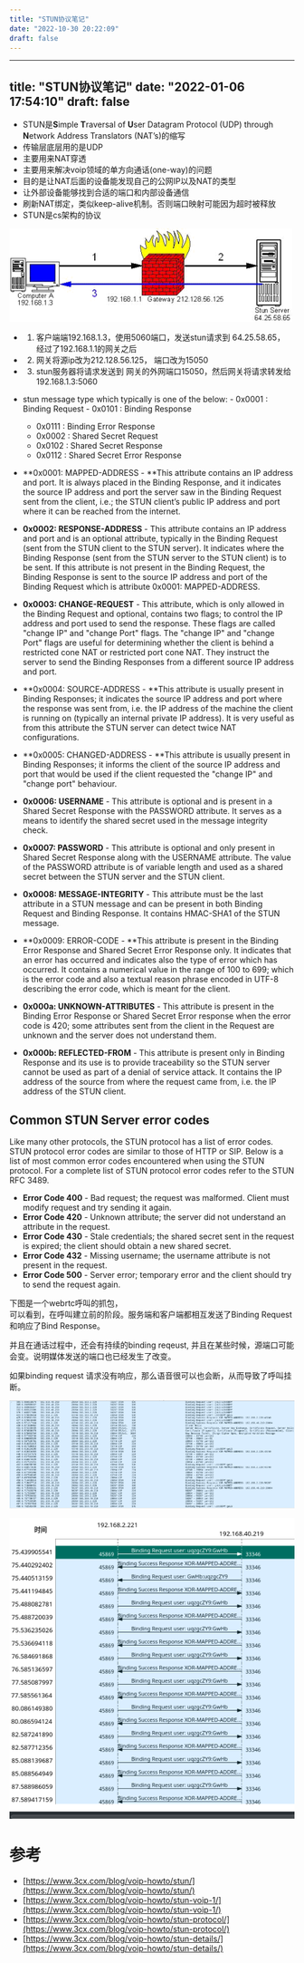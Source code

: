 ```yaml
---
title: "STUN协议笔记"
date: "2022-10-30 20:22:09"
draft: false
---
```


---
title: "STUN协议笔记"
date: "2022-01-06 17:54:10"
draft: false
---
- STUN是**S**imple **T**raversal of **U**ser Datagram Protocol (UDP) through **N**etwork Address Translators (NAT’s)的缩写
- 传输层底层用的是UDP
- 主要用来NAT穿透
- 主要用来解决voip领域的单方向通话(one-way)的问题
- 目的是让NAT后面的设备能发现自己的公网IP以及NAT的类型
- 让外部设备能够找到合适的端口和内部设备通信
- 刷新NAT绑定，类似keep-alive机制。否则端口映射可能因为超时被释放
- STUN是cs架构的协议

![](2022-10-30-20-23-53.png)

- 1. 客户端端192.168.1.3，使用5060端口，发送stun请求到 64.25.58.65， 经过了192.168.1.1的网关之后
- 2. 网关将源ip改为212.128.56.125， 端口改为15050
- 3. stun服务器将请求发送到 网关的外网端口15050，然后网关将请求转发给192.168.1.3:5060

- stun message type which typically is one of the below:
      - 0x0001 : Binding Request
      - 0x0101 : Binding Response
   - 0x0111 : Binding Error Response
   - 0x0002 : Shared Secret Request
   - 0x0102 : Shared Secret Response
   - 0x0112 : Shared Secret Error Response
- **0x0001: MAPPED-ADDRESS - **This attribute contains an IP address and port. It is always placed in the Binding Response, and it indicates the source IP address and port the server saw in the Binding Request sent from the client, i.e.; the STUN client’s public IP address and port where it can be reached from the internet.
- **0x0002: RESPONSE-ADDRESS** - This attribute contains an IP address and port and is an optional attribute, typically in the Binding Request (sent from the STUN client to the STUN server). It indicates where the Binding Response (sent from the STUN server to the STUN client) is to be sent. If this attribute is not present in the Binding Request, the Binding Response is sent to the source IP address and port of the Binding Request which is attribute 0x0001: MAPPED-ADDRESS.
- **0x0003: CHANGE-REQUEST** - This attribute, which is only allowed in the Binding Request and optional, contains two flags; to control the IP address and port used to send the response. These flags are called "change IP" and "change Port" flags. The "change IP" and "change Port" flags are useful for determining whether the client is behind a restricted cone NAT or restricted port cone NAT. They instruct the server to send the Binding Responses from a different source IP address and port.
- **0x0004: SOURCE-ADDRESS - **This attribute is usually present in Binding Responses; it indicates the source IP address and port where the response was sent from, i.e. the IP address of the machine the client is running on (typically an internal private IP address). It is very useful as from this attribute the STUN server can detect twice NAT configurations.
- **0x0005: CHANGED-ADDRESS - **This attribute is usually present in Binding Responses; it informs the client of the source IP address and port that would be used if the client requested the "change IP" and "change port" behaviour.
- **0x0006: USERNAME** - This attribute is optional and is present in a Shared Secret Response with the PASSWORD attribute. It serves as a means to identify the shared secret used in the message integrity check.
- **0x0007: PASSWORD** - This attribute is optional and only present in Shared Secret Response along with the USERNAME attribute. The value of the PASSWORD attribute is of variable length and used as a shared secret between the STUN server and the STUN client.
- **0x0008: MESSAGE-INTEGRITY** - This attribute must be the last attribute in a STUN message and can be present in both Binding Request and Binding Response. It contains HMAC-SHA1 of the STUN message.
- **0x0009: ERROR-CODE - **This attribute is present in the Binding Error Response and Shared Secret Error Response only. It indicates that an error has occurred and indicates also the type of error which has occurred. It contains a numerical value in the range of 100 to 699; which is the error code and also a textual reason phrase encoded in UTF-8 describing the error code, which is meant for the client.
- **0x000a: UNKNOWN-ATTRIBUTES** - This attribute is present in the Binding Error Response or Shared Secret Error response when the error code is 420; some attributes sent from the client in the Request are unknown and the server does not understand them.
- **0x000b: REFLECTED-FROM** - This attribute is present only in Binding Response and its use is to provide traceability so the STUN server cannot be used as part of a denial of service attack. It contains the IP address of the source from where the request came from, i.e. the IP address of the STUN client.



## **Common STUN Server error codes**
Like many other protocols, the STUN protocol has a list of error codes. STUN protocol error codes are similar to those of HTTP or SIP. Below is a list of most common error codes encountered when using the STUN protocol. For a complete list of STUN protocol error codes refer to the STUN RFC 3489.

- **Error Code 400** - Bad request; the request was malformed. Client must modify request and try sending it again.
- **Error Code 420** - Unknown attribute; the server did not understand an attribute in the request.
- **Error Code 430** - Stale credentials; the shared secret sent in the request is expired; the client should obtain a new shared secret.
- **Error Code 432** - Missing username; the username attribute is not present in the request.
- **Error Code 500** - Server error; temporary error and the client should try to send the request again.



下图是一个webrtc呼叫的抓包，<br />可以看到，在呼叫建立前的阶段。服务端和客户端都相互发送了Binding Request和响应了Bind Response。

并且在通话过程中，还会有持续的binding reqeust, 并且在某些时候，源端口可能会变。说明媒体发送的端口也已经发生了改变。

如果binding request 请求没有响应，那么语音很可以也会断，从而导致了呼叫挂断。

![](2022-10-30-20-24-20.png)

![](2022-10-30-20-24-36.png)


# 参考

- [https://www.3cx.com/blog/voip-howto/stun/](https://www.3cx.com/blog/voip-howto/stun/)
- [https://www.3cx.com/blog/voip-howto/stun-voip-1/](https://www.3cx.com/blog/voip-howto/stun-voip-1/)
- [https://www.3cx.com/blog/voip-howto/stun-protocol/](https://www.3cx.com/blog/voip-howto/stun-protocol/)
- [https://www.3cx.com/blog/voip-howto/stun-details/](https://www.3cx.com/blog/voip-howto/stun-details/)